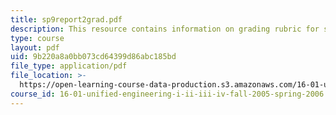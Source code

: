 ```yaml
---
title: sp9report2grad.pdf
description: This resource contains information on grading rubric for systems problem.
type: course
layout: pdf
uid: 9b220a8a0bb073cd64399d86abc185bd
file_type: application/pdf
file_location: >-
  https://open-learning-course-data-production.s3.amazonaws.com/16-01-unified-engineering-i-ii-iii-iv-fall-2005-spring-2006/9b220a8a0bb073cd64399d86abc185bd_sp9report2grad.pdf
course_id: 16-01-unified-engineering-i-ii-iii-iv-fall-2005-spring-2006
---
```

